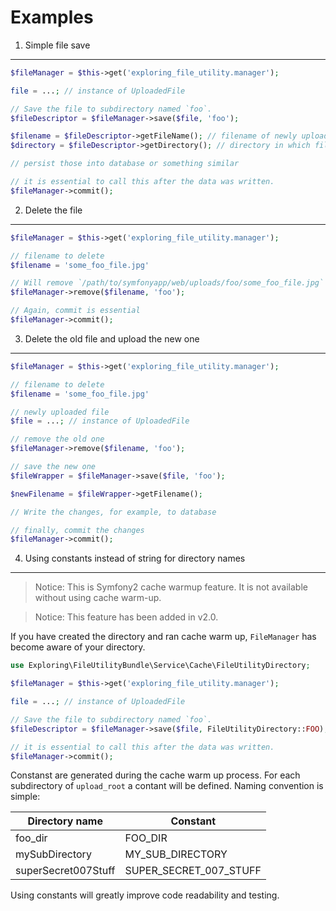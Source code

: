 Examples
===

1. Simple file save
---

```php
$fileManager = $this->get('exploring_file_utility.manager');

file = ...; // instance of UploadedFile

// Save the file to subdirectory named `foo`.
$fileDescriptor = $fileManager->save($file, 'foo');

$filename = $fileDescriptor->getFileName(); // filename of newly uploaded file
$directory = $fileDescriptor->getDirectory(); // directory in which file was uploaded, in this case "foo"

// persist those into database or something similar

// it is essential to call this after the data was written.
$fileManager->commit();
```

2. Delete the file
---

```php
$fileManager = $this->get('exploring_file_utility.manager');

// filename to delete
$filename = 'some_foo_file.jpg'

// Will remove `/path/to/symfonyapp/web/uploads/foo/some_foo_file.jpg`
$fileManager->remove($filename, 'foo');

// Again, commit is essential
$fileManager->commit();
```

3. Delete the old file and upload the new one
---

```php
$fileManager = $this->get('exploring_file_utility.manager');

// filename to delete
$filename = 'some_foo_file.jpg'

// newly uploaded file
$file = ...; // instance of UploadedFile

// remove the old one
$fileManager->remove($filename, 'foo');

// save the new one
$fileWrapper = $fileManager->save($file, 'foo');

$newFilename = $fileWrapper->getFilename();

// Write the changes, for example, to database

// finally, commit the changes
$fileManager->commit();
```

4. Using constants instead of string for directory names
---

> Notice: This is Symfony2 cache warmup feature. It is not available without using cache warm-up.

> Notice: This feature has been added in v2.0.

If you have created the directory and ran cache warm up, `FileManager` has become aware of your directory.

```php
use Exploring\FileUtilityBundle\Service\Cache\FileUtilityDirectory;

$fileManager = $this->get('exploring_file_utility.manager');

file = ...; // instance of UploadedFile

// Save the file to subdirectory named `foo`.
$fileDescriptor = $fileManager->save($file, FileUtilityDirectory::FOO);

// it is essential to call this after the data was written.
$fileManager->commit();
```

Constanst are generated during the cache warm up process. For each subdirectory of `upload_root` a contant will be defined. Naming convention is simple:

| Directory name | Constant |
| ------------- |-------------|
| foo_dir | FOO_DIR |
| mySubDirectory | MY_SUB_DIRECTORY |
| superSecret007Stuff | SUPER_SECRET_007_STUFF |

Using constants will greatly improve code readability and testing.




